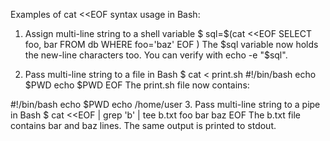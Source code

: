 Examples of cat <<EOF syntax usage in Bash:
1. Assign multi-line string to a shell variable
$ sql=$(cat <<EOF
SELECT foo, bar FROM db
WHERE foo='baz'
EOF
)
The $sql variable now holds the new-line characters too. You can verify with echo -e "$sql".

2. Pass multi-line string to a file in Bash
$ cat <<EOF > print.sh
#!/bin/bash
echo \$PWD
echo $PWD
EOF
The print.sh file now contains:

#!/bin/bash
echo $PWD
echo /home/user
3. Pass multi-line string to a pipe in Bash
$ cat <<EOF | grep 'b' | tee b.txt
foo
bar
baz
EOF
The b.txt file contains bar and baz lines. The same output is printed to stdout.
